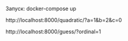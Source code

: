 Запуск: docker-compose up

http://localhost:8000/quadratic/?a=1&b=2&c=0

http://localhost:8000/guess/?ordinal=1
